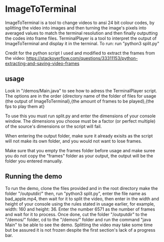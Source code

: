 # ImageToTerminal
ImageToTerminal is a tool to change videos to ansi 24 bit colour codes, by splitting the video into images and then turning the image's pixels into averaged values to match the terminal resolution and then finally outputting the codes into frame files.
TerminalPlayer is a tool to interpret the output of ImageToTerminal and display it in the terminal.
To run: run "python3 split.py"

Credit for the python script I used and modified to extract the frames from the video: https://stackoverflow.com/questions/33311153/python-extracting-and-saving-video-frames
## usage
Look in "/demos/Main.java" to see how to adress the TerminalPlayer script. The options are in the order {directory name of the folder of files for usage (the output of ImageToTerminal},{the amount of frames to be played},{the fps to play them at} 

To use this you must run split.py and enter the dimensions of your console window. The dimensions you choose must be a factor (or perfect multiple) of the source's dimensions or the script will fail.

When entering the output folder, make sure it already exisits as the script will not make its own folder, and you would not want to lose frames.

Make sure that you empty the frames folder before usage and make suree you do not copy the "frames" folder as your output, the output will be the folder you entered manually.

## Running the demo
To run the demo, clone the files provided and in the root directory make the folder "/outputdir/" then, run "python3 split.py", enter the file name as bad_apple.mp4, then wait for it to split the video, then enter in the width and height of your console using the rules stated in usage earlier, for example, width: 160 and height: 36. Enter the number 6571 as the number of frames and wait for it to process. Once done, cut the folder "/outputdir" to the "/demos/" folder, cd to the "/demos/" folder and run the command "java Main" to be able to see the demo. Splitting the video may take some time but be assured it is not frozen despite the first section's lack of a progress bar.
